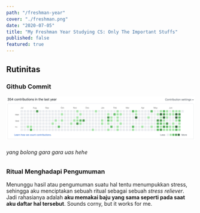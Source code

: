 ```yaml
---
path: "/freshman-year"
cover: "./freshman.png"
date: "2020-07-05"
title: "My Freshman Year Studying CS: Only The Important Stuffs"
published: false
featured: true
---
```


## Rutinitas

### Github Commit

![commits](./commit.png)

###### yang bolong gara gara uas hehe

### Ritual Menghadapi Pengumuman

Menunggu hasil atau pengumuman suatu hal tentu menumpukkan stress, sehingga aku menciptakan sebuah ritual sebagai sebuah _stress reliever_. Jadi rahasianya adalah **aku memakai baju yang sama seperti pada saat aku daftar hal tersebut**. Sounds corny, but it works for me.
